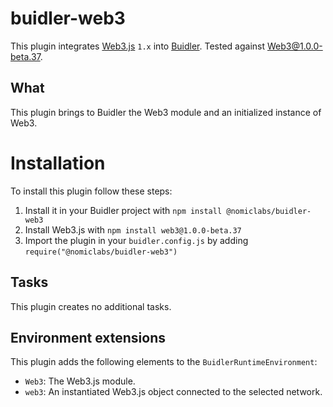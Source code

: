 # buidler-web3

This plugin integrates [Web3.js](https://github.com/ethereum/web3.js) `1.x` into [Buidler](http://getbuidler.com). Tested against Web3@1.0.0-beta.37.

## What
This plugin brings to Buidler the Web3 module and an initialized instance of Web3.

# Installation
To install this plugin follow these steps:

1. Install it in your Buidler project with `npm install @nomiclabs/buidler-web3`
2. Install Web3.js with `npm install web3@1.0.0-beta.37`
3. Import the plugin in your `buidler.config.js` by adding `require("@nomiclabs/buidler-web3")`

## Tasks
This plugin creates no additional tasks.

## Environment extensions
This plugin adds the following elements to the `BuidlerRuntimeEnvironment`:

* `Web3`: The Web3.js module.
* `web3`: An instantiated Web3.js object connected to the selected network.
